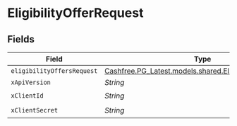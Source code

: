 # EligibilityOfferRequest


## Fields

| Field                                                                                                        | Type                                                                                                         | Required                                                                                                     | Description                                                                                                  |
| ------------------------------------------------------------------------------------------------------------ | ------------------------------------------------------------------------------------------------------------ | ------------------------------------------------------------------------------------------------------------ | ------------------------------------------------------------------------------------------------------------ |
| `eligibilityOffersRequest`                                                                                   | [Cashfree.PG_Latest.models.shared.EligibilityOffersRequest](../../models/shared/EligibilityOffersRequest.md) | :heavy_minus_sign:                                                                                           | N/A                                                                                                          |
| `xApiVersion`                                                                                                | *String*                                                                                                     | :heavy_minus_sign:                                                                                           | N/A                                                                                                          |
| `xClientId`                                                                                                  | *String*                                                                                                     | :heavy_check_mark:                                                                                           | N/A                                                                                                          |
| `xClientSecret`                                                                                              | *String*                                                                                                     | :heavy_check_mark:                                                                                           | N/A                                                                                                          |